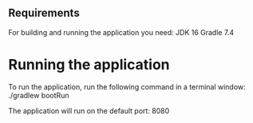 ## Requirements

For building and running the application you need:
JDK 16
Gradle 7.4

# Running the application

To run the application, run the following command in a terminal window:
./gradlew bootRun

The application will run on the default port: 8080
